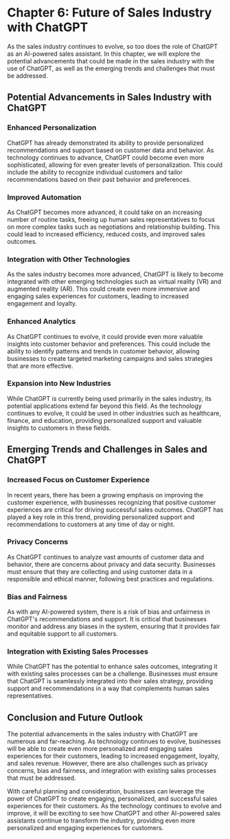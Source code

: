 Chapter 6: Future of Sales Industry with ChatGPT
================================================

As the sales industry continues to evolve, so too does the role of ChatGPT as an AI-powered sales assistant. In this chapter, we will explore the potential advancements that could be made in the sales industry with the use of ChatGPT, as well as the emerging trends and challenges that must be addressed.

Potential Advancements in Sales Industry with ChatGPT
-----------------------------------------------------

### Enhanced Personalization

ChatGPT has already demonstrated its ability to provide personalized recommendations and support based on customer data and behavior. As technology continues to advance, ChatGPT could become even more sophisticated, allowing for even greater levels of personalization. This could include the ability to recognize individual customers and tailor recommendations based on their past behavior and preferences.

### Improved Automation

As ChatGPT becomes more advanced, it could take on an increasing number of routine tasks, freeing up human sales representatives to focus on more complex tasks such as negotiations and relationship building. This could lead to increased efficiency, reduced costs, and improved sales outcomes.

### Integration with Other Technologies

As the sales industry becomes more advanced, ChatGPT is likely to become integrated with other emerging technologies such as virtual reality (VR) and augmented reality (AR). This could create even more immersive and engaging sales experiences for customers, leading to increased engagement and loyalty.

### Enhanced Analytics

As ChatGPT continues to evolve, it could provide even more valuable insights into customer behavior and preferences. This could include the ability to identify patterns and trends in customer behavior, allowing businesses to create targeted marketing campaigns and sales strategies that are more effective.

### Expansion into New Industries

While ChatGPT is currently being used primarily in the sales industry, its potential applications extend far beyond this field. As the technology continues to evolve, it could be used in other industries such as healthcare, finance, and education, providing personalized support and valuable insights to customers in these fields.

Emerging Trends and Challenges in Sales and ChatGPT
---------------------------------------------------

### Increased Focus on Customer Experience

In recent years, there has been a growing emphasis on improving the customer experience, with businesses recognizing that positive customer experiences are critical for driving successful sales outcomes. ChatGPT has played a key role in this trend, providing personalized support and recommendations to customers at any time of day or night.

### Privacy Concerns

As ChatGPT continues to analyze vast amounts of customer data and behavior, there are concerns about privacy and data security. Businesses must ensure that they are collecting and using customer data in a responsible and ethical manner, following best practices and regulations.

### Bias and Fairness

As with any AI-powered system, there is a risk of bias and unfairness in ChatGPT's recommendations and support. It is critical that businesses monitor and address any biases in the system, ensuring that it provides fair and equitable support to all customers.

### Integration with Existing Sales Processes

While ChatGPT has the potential to enhance sales outcomes, integrating it with existing sales processes can be a challenge. Businesses must ensure that ChatGPT is seamlessly integrated into their sales strategy, providing support and recommendations in a way that complements human sales representatives.

Conclusion and Future Outlook
-----------------------------

The potential advancements in the sales industry with ChatGPT are numerous and far-reaching. As technology continues to evolve, businesses will be able to create even more personalized and engaging sales experiences for their customers, leading to increased engagement, loyalty, and sales revenue. However, there are also challenges such as privacy concerns, bias and fairness, and integration with existing sales processes that must be addressed.

With careful planning and consideration, businesses can leverage the power of ChatGPT to create engaging, personalized, and successful sales experiences for their customers. As the technology continues to evolve and improve, it will be exciting to see how ChatGPT and other AI-powered sales assistants continue to transform the industry, providing even more personalized and engaging experiences for customers.
